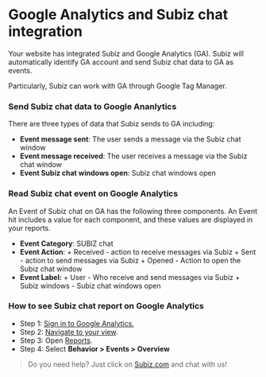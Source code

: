 # Google Analytics and Subiz chat integration

Your website has integrated Subiz and Google Analytics \(GA\). Subiz will automatically identify GA account and send Subiz chat data to GA as events.

Particularly, Subiz can work with GA through Google Tag Manager.

### Send Subiz chat data to Google Ananlytics

There are three types of data that Subiz sends to GA including:

*  **Event message sent**: The user sends a message via the Subiz chat window
*  **Event message received**: The user receives a message via the Subiz chat window
*  **Event Subiz chat windows open**: Subiz chat windows open 

### Read Subiz chat event on Google Analytics

 An Event of Subiz chat on GA has the following three components. An Event hit includes a value for each component, and these values are displayed in your reports.

* **Event Category**: SUBIZ chat
* **Event Action**: + Received - action to receive messages via Subiz  + Sent - action to send messages via Subiz + Opened - Action to open the Subiz chat window
* **Event Label:** + User - Who receive and send messages via Subiz + Subiz windows - Subiz chat windows open

### How to see Subiz chat report on Google Analytics

* Step 1: [Sign in to Google Analytics.](https://analytics.google.com/)
* Step 2: [Navigate to your view](https://support.google.com/analytics/answer/6099198).
* Step 3: Open [Reports](https://support.google.com/analytics/answer/6102416).
* Step 4: Select **Behavior &gt; Events &gt; Overview**

  


> Do you need help? Just click on [Subiz.com](https://subiz.com/en) and chat with us!





